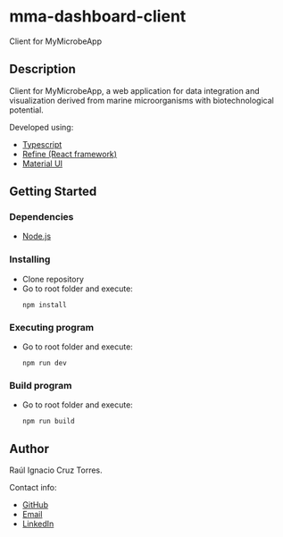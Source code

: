 # mma-dashboard-client

Client for MyMicrobeApp

## Description

Client for MyMicrobeApp, a web application for data integration and visualization derived from marine microorganisms with biotechnological potential.

Developed using:
- [Typescript](https://www.typescriptlang.org/)
- [Refine (React framework)](https://refine.dev/)
- [Material UI](https://mui.com/)

## Getting Started

### Dependencies

- [Node.js](https://nodejs.org/en)

### Installing

- Clone repository
- Go to root folder and execute:
    ```
    npm install
    ```

### Executing program

- Go to root folder and execute:
    ```
    npm run dev
    ```

### Build program

- Go to root folder and execute:
    ```
    npm run build
    ```

## Author

Raúl Ignacio Cruz Torres.

Contact info:
- [GitHub](https://github.com/RaulCruzT)
- [Email](cruztorresraul@gmail.com)
- [LinkedIn](https://www.linkedin.com/in/raulcruztorres/)
